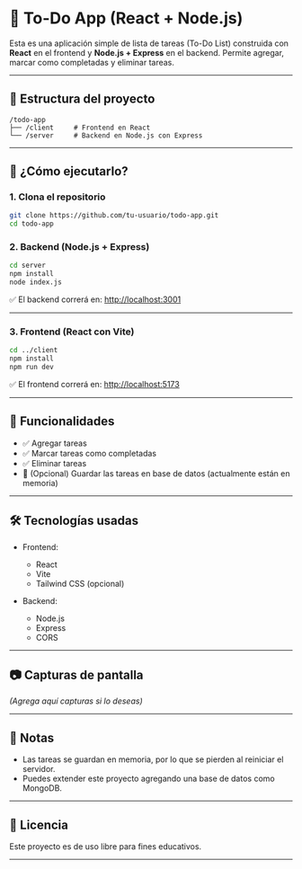 
# 📝 To-Do App (React + Node.js)

Esta es una aplicación simple de lista de tareas (To-Do List) construida con **React** en el frontend y **Node.js + Express** en el backend. Permite agregar, marcar como completadas y eliminar tareas.

---

## 📁 Estructura del proyecto

```
/todo-app
├── /client     # Frontend en React
└── /server     # Backend en Node.js con Express
```

---

## 🚀 ¿Cómo ejecutarlo?

### 1. Clona el repositorio

```bash
git clone https://github.com/tu-usuario/todo-app.git
cd todo-app
```

### 2. Backend (Node.js + Express)

```bash
cd server
npm install
node index.js
```

✅ El backend correrá en: [http://localhost:3001](http://localhost:3001)

---

### 3. Frontend (React con Vite)

```bash
cd ../client
npm install
npm run dev
```

✅ El frontend correrá en: [http://localhost:5173](http://localhost:5173)

---

## 🔧 Funcionalidades

- ✅ Agregar tareas
- ✅ Marcar tareas como completadas
- ✅ Eliminar tareas
- 🔄 (Opcional) Guardar las tareas en base de datos (actualmente están en memoria)

---

## 🛠️ Tecnologías usadas

- Frontend:
  - React
  - Vite
  - Tailwind CSS (opcional)
  
- Backend:
  - Node.js
  - Express
  - CORS

---

## 📷 Capturas de pantalla

*(Agrega aquí capturas si lo deseas)*

---

## 🧠 Notas

- Las tareas se guardan en memoria, por lo que se pierden al reiniciar el servidor.
- Puedes extender este proyecto agregando una base de datos como MongoDB.

---

## 📄 Licencia

Este proyecto es de uso libre para fines educativos.

---
